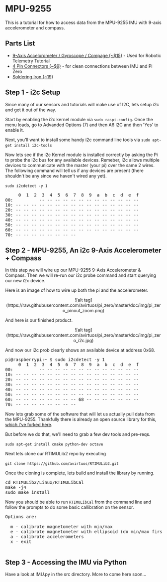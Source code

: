 # MPU-9255
This is a tutorial for how to access data from the MPU-9255 IMU with 9-axis accelerometer and compass.

## Parts List

* <a href='https://www.amazon.com/gp/product/B01DIGRR8U'>9-Axis Accelorometer / Gyroscope / Compage (~$15)</a> - Used for Robotic Telemetry Tutorial
* <a href='https://www.amazon.com/gp/product/B00NAB8VQG'>4 Pin Connectors (~$9)</a> - for clean connections between IMU and Pi Zero
* <a href='https://www.amazon.com/Soldering-SOAIY-Adjustable-Temperature-Desoldering/dp/B01C9P7HDQ'>Soldering Iron (~19)</a>

## Step 1 - i2c Setup

Since many of our sensors and tutorials will make use of I2C, lets setup i2c and get it out of the way.

Start by enabling the i2c kernel module via `sudo raspi-config`. Once the menu loads, go to Advanded Options (7) and then A6 I2C and then 'Yes' to enable it.

Next, you'll want to install some handy i2c command line tools via `sudo apt-get install i2c-tools`

Now lets see if the i2c Kernel module is installed correctly by asking the Pi to probe the I2c bus for any available devices. Remeber, i2c allows multiple devices to communicate with the master (your pi) over the same 2 wires. The following command will tell us if any devices are present (there shouldn't be any since we haven't wired any yet).

`sudo i2cdetect -y 1`

<pre>
     0  1  2  3  4  5  6  7  8  9  a  b  c  d  e  f
00:          -- -- -- -- -- -- -- -- -- -- -- -- --
10: -- -- -- -- -- -- -- -- -- -- -- -- -- -- -- --
20: -- -- -- -- -- -- -- -- -- -- -- -- -- -- -- --
30: -- -- -- -- -- -- -- -- -- -- -- -- -- -- -- --
40: -- -- -- -- -- -- -- -- -- -- -- -- -- -- -- --
50: -- -- -- -- -- -- -- -- -- -- -- -- -- -- -- --
60: -- -- -- -- -- -- -- -- -- -- -- -- -- -- -- --
70: -- -- -- -- -- -- -- --
</pre>


## Step 2 - MPU-9255, An i2c 9-Axis Accelerometer + Compass

In this step we will wire up our MPU-9255 9-Axis Accelerometer & Compass. Then we will re-run our i2c probe command and start querying our new i2c device.

Here is an image of how to wire up both the pi and the accelerometer.

<center>![alt tag](https://raw.githubusercontent.com/avirtuos/pi_zero/master/doc/img/pi_zero_pinout_zoom.png)</center>

And here is our finished product.

<center>![alt tag](https://raw.githubusercontent.com/avirtuos/pi_zero/master/doc/img/pi_zero_i2c.jpg)</center>

And now our i2c prob clearly shows an available device at address 0x68.

<pre>
pi@raspberrypi:~ $ sudo i2cdetect -y 1
     0  1  2  3  4  5  6  7  8  9  a  b  c  d  e  f
00:          -- -- -- -- -- -- -- -- -- -- -- -- --
10: -- -- -- -- -- -- -- -- -- -- -- -- -- -- -- --
20: -- -- -- -- -- -- -- -- -- -- -- -- -- -- -- --
30: -- -- -- -- -- -- -- -- -- -- -- -- -- -- -- --
40: -- -- -- -- -- -- -- -- -- -- -- -- -- -- -- --
50: -- -- -- -- -- -- -- -- -- -- -- -- -- -- -- --
60: -- -- -- -- -- -- -- -- 68 -- -- -- -- -- -- --
70: -- -- -- -- -- -- -- --
</pre>

Now lets grab some of the software that will let us actually pull data from the MPU-9255. Thankfully there is already an open source library for this, <a href='https://github.com/avirtuos/RTIMULib2.git'>which I've forked here</a>.

But before we do that, we'll need to grab a few dev tools and pre-reqs.

`sudo apt-get install cmake python-dev octave`

Next lets clone our RTIMULib2 repo by executing

`git clone https://github.com/avirtuos/RTIMULib2.git`

Once the cloning is complete, lets build and install the library by running.

<pre>
cd RTIMULib2/Linux/RTIMULibCal
make -j4
sudo make install
</pre>

Now you should be able to run `RTIMULibCal` from the command line and follow the prompts to do some basic callibration on the sensor.

<pre>
Options are:

  m - calibrate magnetometer with min/max
  e - calibrate magnetometer with ellipsoid (do min/max first)
  a - calibrate accelerometers
  x - exit
 </pre>

## Step 3 - Accessing the IMU via Python

Have a look at IMU.py in the src directory. More to come here soon...